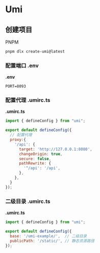 # Umi



## 创建项目

PNPM

```bash
pnpm dlx create-umi@latest
```



### 配置端口 .env

**.env**

```
PORT=8093
```



### 配置代理 .umirc.ts

**.umirc.ts**

```js
import { defineConfig } from "umi";

export default defineConfig({
  // 配置代理
  proxy:{
    '/api': {
      target: 'http://127.0.0.1:8080',
      changeOrigin: true,
      secure: false,
      pathRewrite: {
        '^/api': '/api',
      },
    },
  }
});
```



### 二级目录 .umirc.ts

**.umirc.ts**

```js
import { defineConfig } from "umi";

export default defineConfig({
  base: '/umi-example/',  // 二级目录
  publicPath: '/static/', // 静态资源路径
});
```



